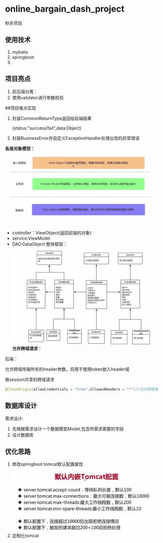 # online_bargain_dash_project
秒杀项目
## 使用技术
1. mybatis
2. springboot
3.
## 项目亮点

1. 前后端分离：
2. 使用validator进行参数校验

##项目难点实现

1. 封装CommonReturnType返回给前端结果

   {status:"success/fail",data:Object}

2. 封装BusinessError并自定义ExceptionHandler处理出现的异常错误

**各层对象模型：**
![img_2.png](img_2.png)
- controller：ViewObject(返回前端的对象)
- service:ViewModel
- DAO:DataObject
整体框架：
  ![img_1.png](img_1.png)
**允许跨域请求**：

后端：

允许跨域传输所有的header参数，将用于使用token放入header域

做session共享的跨域请求

```java
@CrossOrigin(allowCredentials = "true",allowedHeaders = "*")//允许跨域请求
```

## 数据库设计
需求设计:
1. 先根据需求设计一个数据模型Model,包含所需求需要的字段
2. 设计数据库
## 优化思路
1. 修改springboot tomcat默认配置属性
   ![img_3.png](img_3.png)
2. 定制化tomcat